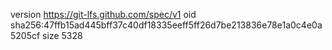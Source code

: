 version https://git-lfs.github.com/spec/v1
oid sha256:47ffb15ad445bff37c40df18335eeff5ff26d7be213836e78e1a0c4e0a5205cf
size 5328
